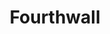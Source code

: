 ---
blog: https://fourthwall.com/blog
instagram: https://instagram.com/fourthwall
logohandle: fourthwall
sort: fourthwall
title: Fourthwall
twitter: https://x.com/FourthwallHQ
website: https://fourthwall.com/
youtube: https://youtube.com/@FourthwallHQ
---